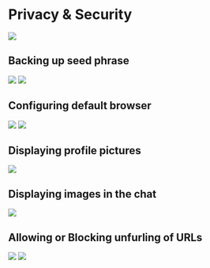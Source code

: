 # Privacy & Security

![](https://i.imgur.com/ZFgLSnz.png)

## Backing up seed phrase

![](https://i.imgur.com/EJ8pTGw.png)
![](https://i.imgur.com/2CYRctD.png)

## Configuring default browser

![](https://i.imgur.com/a1BPwS9.png)
![](https://i.imgur.com/sFyivwh.png)

## Displaying profile pictures

![](https://i.imgur.com/rVARWhJ.png)

## Displaying images in the chat

![](https://i.imgur.com/4VJ8AKk.png)

## Allowing or Blocking unfurling of URLs

![](https://i.imgur.com/6GiBvxc.png)
![](https://i.imgur.com/v1Q4a9o.png)
